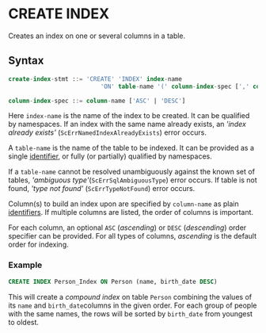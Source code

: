 # CREATE INDEX

Creates an index on one or several columns in a table.

## Syntax

```sql
create-index-stmt ::= 'CREATE' 'INDEX' index-name 
                          'ON' table-name '(' column-index-spec [',' column-index-spec]* ')'

column-index-spec ::= column-name ['ASC' | 'DESC']
```

Here `index-name` is the name of the index to be created. It can be qualified by namespaces. If an index with the same name already exists, an _'index already exists'_ \(`ScErrNamedIndexAlreadyExists`\) error occurs.

A `table-name` is the name of the table to be indexed. It can be provided as a single [identifier](https://starcounter.gitbooks.io/rebelslounge/content/sql/Identifiers.html), or fully \(or partially\) qualified by namespaces.

If a `table-name` cannot be resolved unambiguously against the known set of tables, _'ambiguous type'_\(`ScErrSqlAmbiguousType`\) error occurs. If table is not found, _'type not found'_ \(`ScErrTypeNotFound`\) error occurs.

Column\(s\) to build an index upon are specified by `column-name` as plain [identifiers](https://starcounter.gitbooks.io/rebelslounge/content/sql/Identifiers.html). If multiple columns are listed, the order of columns is important.

For each column, an optional `ASC` \(_ascending_\) or `DESC` \(_descending_\) order specifier can be provided. For all types of columns, _ascending_ is the default order for indexing.

### Example

```sql
CREATE INDEX Person_Index ON Person (name, birth_date DESC)
```

This will create a _compound index_ on table `Person` combining the values of its `name` and `birth_date`columns in the given order. For each group of people with the same names, the rows will be sorted by `birth_date` from youngest to oldest.

